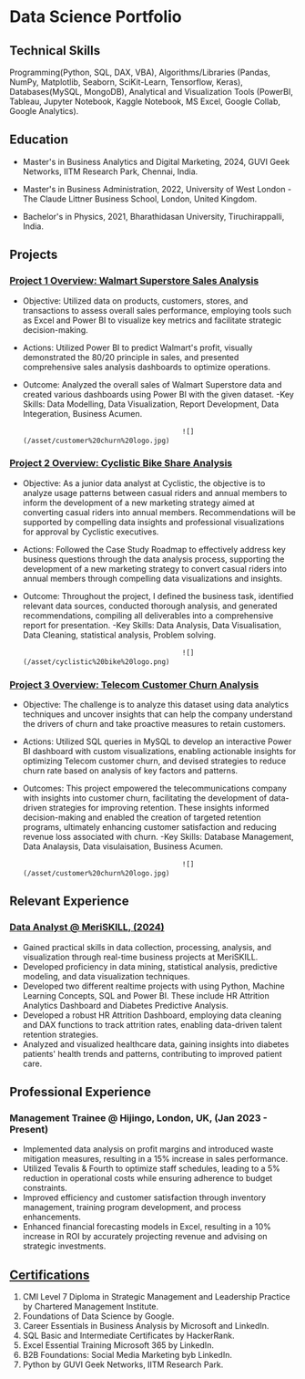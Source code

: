 # Data Science Portfolio

## Technical Skills

Programming(Python, SQL, DAX, VBA), Algorithms/Libraries (Pandas, NumPy, Matplotlib, Seaborn, SciKit-Learn, Tensorflow, Keras), Databases(MySQL, MongoDB), Analytical and Visualization Tools (PowerBI, Tableau, Jupyter Notebook, Kaggle Notebook, MS Excel, Google Collab, Google Analytics).

## Education

- Master's in Business Analytics and Digital Marketing, 2024, GUVI Geek Networks, IITM Research Park, Chennai, India.

- Master's in Business Administration, 2022, University of West London - The Claude Littner Business School, London, United Kingdom.

- Bachelor's in Physics, 2021, Bharathidasan University, Tiruchirappalli, India.

## Projects
### [Project 1 Overview: Walmart Superstore Sales Analysis](https://github.com/Beingcharles/Capstone-1)

* Objective: Utilized data on products, customers, stores, and transactions to assess overall sales performance, employing tools such as Excel and Power BI to visualize key metrics and facilitate strategic decision-making.
* Actions: Utilized Power BI to predict Walmart's profit, visually demonstrated the 80/20 principle in sales, and presented comprehensive sales analysis dashboards to optimize operations.
* Outcome: Analyzed the overall sales of Walmart Superstore data and created various dashboards using Power BI with the given dataset.
-Key Skills: Data Modelling, Data Visualization, Report Development, Data Integeration, Business Acumen.

                                             ![](/asset/customer%20churn%20logo.jpg)

### [Project 2 Overview: Cyclistic Bike Share Analysis](https://github.com/Beingcharles/Capstone-2)

* Objective: As a junior data analyst at Cyclistic, the objective is to analyze usage patterns between casual riders and annual members to inform the development of a new marketing strategy aimed at converting casual riders into annual members. Recommendations will be supported by compelling data insights and professional visualizations for approval by Cyclistic executives. 
* Actions: Followed the Case Study Roadmap to effectively address key business questions through the data analysis process, supporting the development of a new marketing strategy to convert casual riders into annual members through compelling data visualizations and insights. 
* Outcome: Throughout the project, I defined the business task, identified relevant data sources, conducted thorough analysis, and generated recommendations, compiling all deliverables into a comprehensive report for presentation.
-Key Skills: Data Analysis, Data Visualisation, Data Cleaning, statistical analysis, Problem solving.

                                             ![](/asset/cyclistic%20bike%20logo.png)

### [Project 3 Overview: Telecom Customer Churn Analysis](https://github.com/Beingcharles/Guvi-Final-Capstone---Customer-Churn-Retention-Analysis)

* Objective: The challenge is to analyze this dataset using data analytics techniques and uncover insights that can help the company understand the drivers of churn and take proactive measures to retain customers.
* Actions: Utilized SQL queries in MySQL to develop an interactive Power BI dashboard with custom visualizations, enabling actionable insights for optimizing Telecom customer churn, and devised strategies to reduce churn rate based on analysis of key factors and patterns.
* Outcomes: This project empowered the telecommunications company with insights into customer churn, facilitating the development of data-driven strategies for improving retention. These insights informed decision-making and enabled the creation of targeted retention programs, ultimately enhancing customer satisfaction and reducing revenue loss associated with churn.
-Key Skills: Database Management, Data Analaysis, Data visulaisation, Business Acumen.

                                             ![](/asset/customer%20churn%20logo.jpg)

## Relevant Experience
### [Data Analyst @ MeriSKILL, (2024)](https://www.linkedin.com/posts/charles-4b527122b_certificate-of-completion-activity-7167872604396064768-X6jb?utm_source=share&utm_medium=member_desktop)

* Gained practical skills in data collection, processing, analysis, and visualization through real-time business projects at MeriSKILL.
* Developed proficiency in data mining, statistical analysis, predictive modeling, and data visualization techniques.
* Developed two different realtime projects with using Python, Machine Learning Concepts, SQL and Power BI. These include HR Attrition Analytics Dashboard and Diabetes Predictive Analysis.
* Developed a robust HR Attrition Dashboard, employing data cleaning and DAX functions to track attrition rates, enabling data-driven talent retention strategies.
* Analyzed and visualized healthcare data, gaining insights into diabetes patients' health trends and patterns, contributing to improved patient care.
 

## Professional Experience
### Management Trainee @ Hijingo, London, UK, (Jan 2023 - Present)

* Implemented data analysis on profit margins and introduced waste mitigation measures, resulting in a 15% increase in sales performance.
* Utilized Tevalis & Fourth to optimize staff schedules, leading to a 5% reduction in operational costs while ensuring adherence to budget constraints.
* Improved efficiency and customer satisfaction through inventory management, training program development, and process enhancements.
* Enhanced financial forecasting models in Excel, resulting in a 10% increase in ROI by accurately projecting revenue and advising on strategic investments.

## [Certifications](https://www.linkedin.com/in/charles-4b527122b/details/certifications/)

1. CMI Level 7 Diploma in Strategic Management and Leadership Practice by Chartered Management Institute.
2. Foundations of Data Science by Google.
3. Career Essentials in Business Analysis by Microsoft and LinkedIn.
4. SQL Basic and Intermediate Certificates by HackerRank.
5. Excel Essential Training Microsoft 365 by LinkedIn.
6. B2B Foundations: Social Media Marketing byb LinkedIn.
7. Python by GUVI Geek Networks, IITM Research Park.

